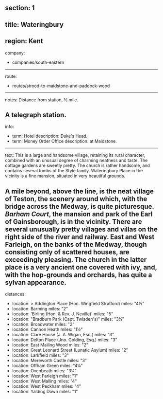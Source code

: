section: 1
----
title: Wateringbury
----
region: Kent
----
company:
- companies/south-eastern
----
route:
- routes/strood-to-maidstone-and-paddock-wood
----
notes: Distance from station, ½ mile.

A telegraph station.
----
info:
- term: Hotel
  description: Duke's Head.
- term: Money Order Office
  description: at Maidstone.
----
text: This is a large and handsome village, retaining its rural character, combined with an unusual degree of charming neatness and taste. The cottage gardens are sweetly pretty. The church is rather handsome, and contains several tombs of the Style family. Wateringbury Place in the vicinity is a fine mansion, situated in very beautiful grounds.

A mile beyond, above the line, is the neat village of Teston, the scenery around which, with the bridge across the Medway, is quite picturesque. *Barham Court*, the mansion and park of the Earl of Gainsborough, is in the vicinity. There are several unusually pretty villages and villas on the right side of the river and railway. East and West Farleigh, on the banks of the Medway, though consisting only of scattered houses, are exceedingly pleasing. The church in the latter place is a very ancient one covered with ivy, and, with the hop-grounds and orchards, has quite a sylvan appearance.
----
distances:
- location: >
    Addington Place (Hon. Wingfield
    Stratford)
  miles: "4½"
- location: Barming
  miles: "2"
- location: 'Birling (Hon. & Rev. J. Neville)'
  miles: "5"
- location: "Bradburn Park (Capt. Twisden's)"
  miles: "3¼"
- location: Broadwater
  miles: "2"
- location: Cannon Heath
  miles: "1½"
- location: Clare House (J. A. Wigan, Esq.)
  miles: "3"
- location: Delton Place (Jno. Golding, Esq.)
  miles: "3"
- location: East Mailing Wood
  miles: "2"
- location: Great Leonard Street (Lunatic Asylum)
  miles: "2"
- location: Larkfield
  miles: "3"
- location: Mereworth Castle
  miles: "3"
- location: Offham Green
  miles: "4¼"
- location: Oxenbeath
  miles: "3¼"
- location: West Farleigh
  miles: "1"
- location: West Malling
  miles: "4"
- location: West Peckham
  miles: "4"
- location: Yalding Down
  miles: "1"
